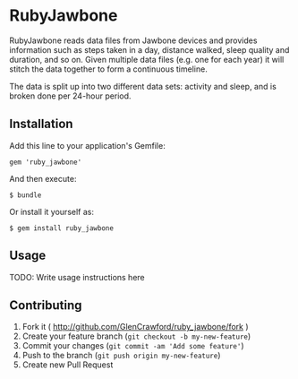# RubyJawbone

RubyJawbone reads data files from Jawbone devices and provides information such as steps taken in a day, distance walked, sleep quality and duration, and so on. Given multiple data files (e.g. one for each year) it will stitch the data together to form a continuous timeline.

The data is split up into two different data sets: activity and sleep, and is broken done per 24-hour period.

## Installation

Add this line to your application's Gemfile:

    gem 'ruby_jawbone'

And then execute:

    $ bundle

Or install it yourself as:

    $ gem install ruby_jawbone

## Usage

TODO: Write usage instructions here

## Contributing

1. Fork it ( http://github.com/GlenCrawford/ruby_jawbone/fork )
2. Create your feature branch (`git checkout -b my-new-feature`)
3. Commit your changes (`git commit -am 'Add some feature'`)
4. Push to the branch (`git push origin my-new-feature`)
5. Create new Pull Request
